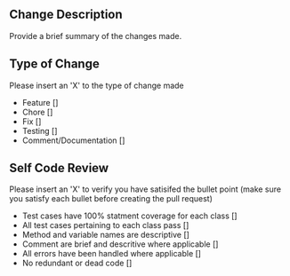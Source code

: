 ## Change Description 
Provide a brief summary of the changes made.
  
## Type of Change
Please insert an 'X' to the type of change made
- Feature []
- Chore []
- Fix []
- Testing []
- Comment/Documentation []

## Self Code Review
Please insert an 'X' to verify you have satisifed the bullet point (make sure you satisfy each bullet before creating the pull request)
- Test cases have 100% statment coverage for each class []
- All test cases pertaining to each class pass []
- Method and variable names are descriptive []
- Comment are brief and descritive where applicable []
- All errors have been handled where applicable []
- No redundant or dead code []

